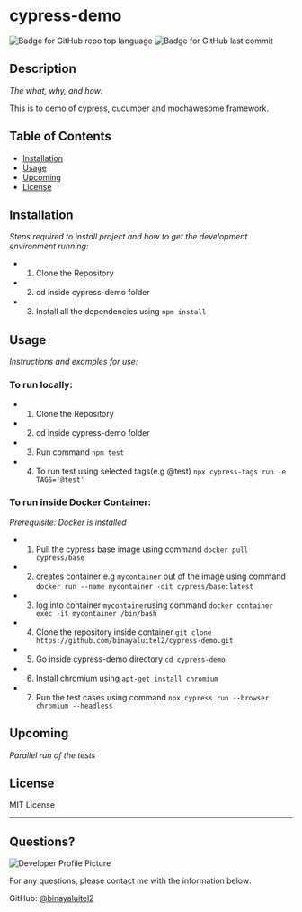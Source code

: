 # cypress-demo

  ![Badge for GitHub repo top language](https://img.shields.io/github/languages/top/binayaluitel2/cypress-demo?style=flat&logo=appveyor) ![Badge for GitHub last commit](https://img.shields.io/github/last-commit/binayaluitel2/cypress-demo?style=flat&logo=appveyor)
    
  
  ## Description 
  
  *The what, why, and how:* 
  
  This is to demo of cypress, cucumber and mochawesome framework. 

  ## Table of Contents
  * [Installation](#installation)
  * [Usage](#usage)
  * [Upcoming](#upcoming)
  * [License](#license)
  
  ## Installation
  
  *Steps required to install project and how to get the development environment running:*
  * 1) Clone the Repository
  * 2) cd inside cypress-demo folder
  * 3) Install all the dependencies using `npm install`
  
  ## Usage 
  
  *Instructions and examples for use:*
  
  ### To run locally: 
  * 1) Clone the Repository
  * 2) cd inside cypress-demo folder
  * 3) Run command `npm test`
  * 4) To run test using selected tags(e.g @test) `npx cypress-tags run -e TAGS='@test'`
  
  ### To run inside Docker Container: 
  *Prerequisite: Docker is installed* 
  * 1) Pull the cypress base image using command `docker pull cypress/base`
  * 2) creates container e.g `mycontainer` out of the image using command `docker run --name mycontainer -dit cypress/base:latest`
  * 3) log into container `mycontainer`using command `docker container exec -it mycontainer /bin/bash`
  * 4) Clone the repository inside container `git clone https://github.com/binayaluitel2/cypress-demo.git`
  * 5) Go inside cypress-demo directory `cd cypress-demo`
  * 6) Install chromium using `apt-get install chromium`
  * 7) Run the test cases using command `npx cypress run --browser chromium --headless`
  
   ## Upcoming
  
  *Parallel run of the tests*
  
  ## License
  
  MIT License
  
  ---
  
  ## Questions?
  
  ![Developer Profile Picture](https://www.cypress.io/static/33498b5f95008093f5f94467c61d20ab/c0bf4/cypress-logo.webp) 
  
  For any questions, please contact me with the information below:
 
  GitHub: [@binayaluitel2](https://api.github.com/users/binayaluitel2)
